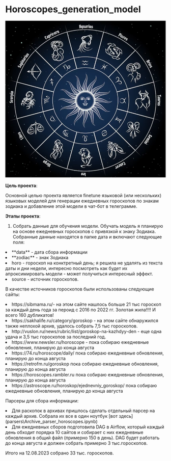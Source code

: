 # Horoscopes_generation_model

![Alt text](image.png)

**Цель проекта**:

Основной целью проекта является finetune языковой (или нескольких) языковых моделей для генерации ежедневных гороскопов по знакам зодиака и добавление этой модели в чат-бот в телеграмме.

**Этапы проекта**:
1. Собрать данные для обучения модели. Обучать модель я планирую на основе ежедневных гороскопов с привязкой к знаку Зодиака. Собранные данные находятся в папке дата и включают следующие поля:

<li> **data** - дата сбора информации
<li> **zodiac** - знак Зодиака
<li> horo - гороскоп на конктретный день; я решила не удалять из текста даты и дни недели, интересно посмотреть как будет их апроксимировать модели - может получиться интересный эффект.
<li> source - источник гороскопов.



В качестве источников гороскопов были использованы следующие сайты:

<li> https://sibmama.ru/- на этом сайте нашлось больше 21 тыс гороскоп за каждый день года за пероид с 2016 по 2022 гг. Золотая жила!!!! И всего 160 дубликатов!
<li> https://sakhalife.ru/category/goroskop - на этом сайте обнаружился также неплохой архив, удалось собрать 7,5 тыс гороскопов.
<li> http://vuslon.ru/news/rubric/list/goroskop-na-kazhdyy-den - еще одна удача и 3,5 тыс гороскопов за последний год.
<li> https://www.newsler.ru/horoscope - пока собираю ежедневные обновления, планирую до конца августа
<li> https://74.ru/horoscope/daily/ пока собираю ежедневные обновления, планирую до конца августа
<li> https://retrofm.ru/goroskop  пока собираю ежедневные обновления, планирую до конца августа
<li> https://horoscopes.rambler.ru  пока собираю ежедневные обновления, планирую до конца августа
<li> https://astroscope.ru/horoskop/ejednevniy_goroskop/ пока собираю ежедневные обновления, планирую до конца августа

Парсеры для сбора информации:
<li> Для раскопок в архивах пришлось сделать отдельный парсер на каждый архив. Собрала их все в один ноутбук [вот здесь](parsers\Archive_parser_horoscopes.ipynb)
<li> Для ежедневных сборов подготовила DAG в Airflow, который каждый день обходит порядка 10 сайтов и собирает с них ежедневные обновления в общий файл (примерно 150 в день). DAG будет работать до конца августа и должен собрать примерно 3 тыс.гороскопов.


Итого на 12.08.2023 собрано 33 тыс. гороскопов.
